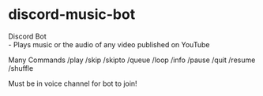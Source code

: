 # discord-music-bot

Discord Bot
<br>- Plays music or the audio of any video published on YouTube
 
Many Commands
  /play
  /skip
  /skipto
  /queue
  /loop
  /info
  /pause
  /quit
  /resume
  /shuffle
  
Must be in voice channel for bot to join!
